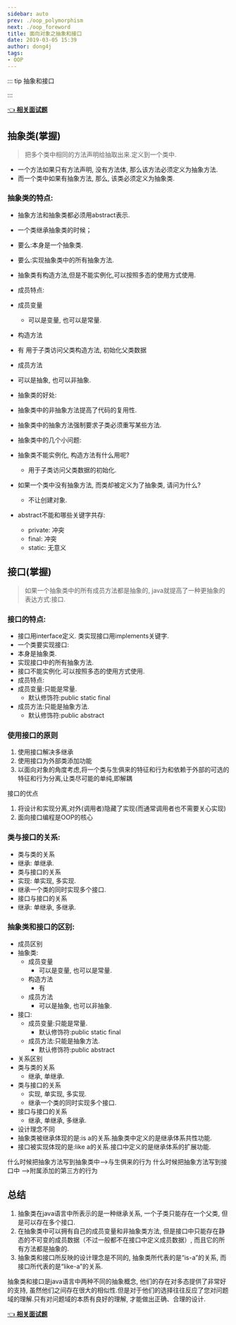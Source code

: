```yaml
---
sidebar: auto
prev: ./oop_polymorphism
next: ./oop_foreword
title: 面向对象之抽象和接口
date: 2019-03-05 15:39
author: dong4j
tags:
- OOP
---
```


::: tip 抽象和接口

:::

<!-- more -->

[👈 **相关面试题**](./README.md#👉-接口和抽象类的区别)

## 抽象类(掌握)

>把多个类中相同的方法声明给抽取出来.定义到一个类中.

- 一个方法如果只有方法声明, 没有方法体, 那么该方法必须定义为抽象方法.
- 而一个类中如果有抽象方法, 那么, 该类必须定义为抽象类.

### 抽象类的特点:
- 抽象方法和抽象类都必须用abstract表示.
- 一个类继承抽象类的时候；
- 要么:本身是一个抽象类.
- 要么:实现抽象类中的所有抽象方法.
- 抽象类有构造方法,但是不能实例化,可以按照多态的使用方式使用.
- 成员特点:
- 成员变量
	- 可以是变量, 也可以是常量.
- 构造方法
- 有 用于子类访问父类构造方法, 初始化父类数据
- 成员方法
- 可以是抽象, 也可以非抽象.
- 抽象类的好处:
- 抽象类中的非抽象方法提高了代码的复用性.
- 抽象类中的抽象方法强制要求子类必须重写某些方法.

- 抽象类中的几个小问题:
- 抽象类不能实例化, 构造方法有什么用呢?
	- 用于子类访问父类数据的初始化.
- 如果一个类中没有抽象方法, 而类却被定义为了抽象类, 请问为什么?
	 - 不让创建对象.
- abstract不能和哪些关键字共存:
	- private: 冲突
	- final: 冲突
	- static: 无意义

## 接口(掌握)
>如果一个抽象类中的所有成员方法都是抽象的, java就提高了一种更抽象的表达方式:接口.

### 接口的特点:
- 接口用interface定义.
	  类实现接口用implements关键字.
- 一个类要实现接口:
- 本身是抽象类.
- 实现接口中的所有抽象方法.
- 接口不能实例化.可以按照多态的使用方式使用.
- 成员特点:
- 成员变量:只能是常量.
	- 默认修饰符:public static final
- 成员方法:只能是抽象方法.
	- 默认修饰符:public abstract

### 使用接口的原则
1. 使用接口解决多继承
2. 使用接口为外部类添加功能
3. 以面向对象的角度考虑,将一个类与生俱来的特征和行为和依赖于外部的可选的特征和行为分离,让类尽可能的单纯,即解耦

接口的优点

1. 将设计和实现分离,对外(调用者)隐藏了实现(而通常调用者也不需要关心实现)
2. 面向接口编程是OOP的核心


### 类与接口的关系:
- 类与类的关系
 - 继承: 单继承.
- 类与接口的关系
- 实现: 单实现, 多实现.
- 继承一个类的同时实现多个接口.
- 接口与接口的关系
- 继承: 单继承, 多继承.

### 抽象类和接口的区别:
- 成员区别
- 抽象类:
	- 成员变量
		- 可以是变量, 也可以是常量.
	- 构造方法
		- 有
	- 成员方法
		- 可以是抽象, 也可以非抽象.
- 接口:
	- 成员变量:只能是常量.
		- 默认修饰符:public static final
	- 成员方法:只能是抽象方法.
		- 默认修饰符:public abstract
- 关系区别
- 类与类的关系
	- 继承, 单继承.
- 类与接口的关系
	 - 实现, 单实现, 多实现.
	 - 继承一个类的同时实现多个接口.
- 接口与接口的关系
	 - 继承, 单继承, 多继承.
- 设计理念不同
- 抽象类被继承体现的是:is a的关系.抽象类中定义的是继承体系共性功能.
- 接口被实现体现的是:like a的关系.接口中定义的是继承体系的扩展功能.

什么时候把抽象方法写到抽象类中-->与生俱来的行为
什么时候把抽象方法写到接口中 -->附属添加的第三方的行为

## 总结
1. 抽象类在java语言中所表示的是一种继承关系, 一个子类只能存在一个父类, 但是可以存在多个接口.
2. 在抽象类中可以拥有自己的成员变量和非抽象类方法, 但是接口中只能存在静态的不可变的成员数据（不过一般都不在接口中定义成员数据）, 而且它的所有方法都是抽象的.
3. 抽象类和接口所反映的设计理念是不同的, 抽象类所代表的是“is-a”的关系, 而接口所代表的是“like-a”的关系.

抽象类和接口是java语言中两种不同的抽象概念, 他们的存在对多态提供了非常好的支持, 虽然他们之间存在很大的相似性.但是对于他们的选择往往反应了您对问题域的理解.只有对问题域的本质有良好的理解, 才能做出正确、合理的设计.

[👈 **相关面试题**](./README.md#👉-接口和抽象类的区别)

